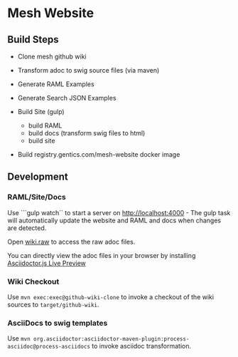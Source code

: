 # Mesh Website

## Build Steps

* Clone mesh github wiki
* Transform adoc to swig source files (via maven)
* Generate RAML Examples
* Generate Search JSON Examples
* Build Site (gulp)
  * build RAML
  * build docs (transform swig files to html)
  * build site

* Build registry.gentics.com/mesh-website docker image

## Development

### RAML/Site/Docs

Use ```gulp watch`` to start a server on [http://localhost:4000](http://localhost:4000) - The gulp task will automatically update the website and RAML and docs when changes are detected.

Open [wiki.raw](http://localhost:4000/wiki.raw) to access the raw adoc files.

You can directly view the adoc files in your browser by installing [Asciidoctor.js Live Preview](https://chrome.google.com/webstore/detail/asciidoctorjs-live-previe/iaalpfgpbocpdfblpnhhgllgbdbchmia?hl=en)

### Wiki Checkout

Use ```mvn exec:exec@github-wiki-clone``` to invoke a checkout of the wiki sources to ```target/github-wiki```.

### AsciiDocs to swig templates 

Use ```mvn org.asciidoctor:asciidoctor-maven-plugin:process-asciidoc@process-asciidocs``` to invoke asciidoc transformation.

